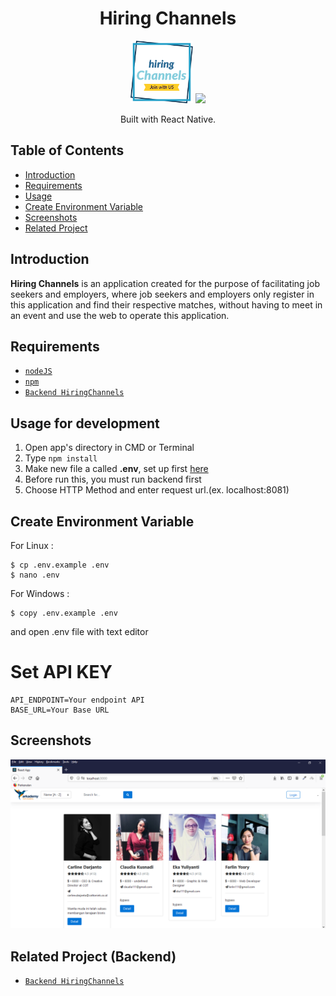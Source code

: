 <h1 align="center">Hiring Channels</h1>
<p align="center">
  <img width="100" height="100" src="./ScreenShot/logo.png"/>
  <img height="100" src="https://upload.wikimedia.org/wikipedia/commons/thumb/a/a7/React-icon.svg/1200px-React-icon.svg.png">
</p>
<p align="center">
  Built with React Native.
</p>

## Table of Contents

- [Introduction](#introduction)
- [Requirements](#requirements)
- [Usage](#usage-for-development)
- [Create Environment Variable](#create-environment-variable)
- [Screenshots](#screenshots)
- [Related Project](#related-project-backend)

## Introduction

<b>Hiring Channels</b> is an application created for the purpose of facilitating job seekers and employers, where job seekers and employers only register in this application and find their respective matches, without having to meet in an event and use the web to operate this application.

## Requirements
- [`nodeJS`](https://nodejs.org/en/download/)
- [`npm`](https://www.npmjs.com/get-npm)
- [`Backend HiringChannels`](https://github.com/iipshoifuddin/hiringChannelAppRestfull)

## Usage for development

1. Open app's directory in CMD or Terminal
2. Type `npm install`
3. Make new file a called **.env**, set up first [here](#create-environment-variable)
4. Before run this, you must run backend first
5. Choose HTTP Method and enter request url.(ex. localhost:8081)


## Create Environment Variable

For Linux :
```
$ cp .env.example .env
$ nano .env
```

For Windows :
```
$ copy .env.example .env
```
and open .env file with text editor

# Set API KEY

```
API_ENDPOINT=Your endpoint API
BASE_URL=Your Base URL
```

## Screenshots

<div align="center">
    <img src="./hirringChannels.PNG">
</div>

## Related Project (Backend)

- [`Backend HiringChannels`](https://github.com/iipshoifuddin/hiringChannelAppRestfull)


